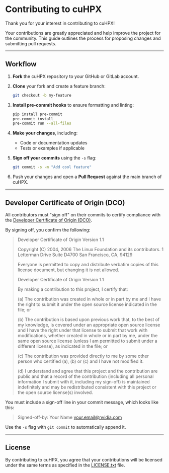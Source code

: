 # Contributing to cuHPX

Thank you for your interest in contributing to cuHPX!

Your contributions are greatly appreciated and help improve the project for
the community. This guide outlines the process for proposing changes and
submitting pull requests.

---

## Workflow

1. **Fork** the cuHPX repository to your GitHub or GitLab account.
2. **Clone** your fork and create a feature branch:

   ```bash
   git checkout -b my-feature
   ```

3. **Install pre-commit hooks** to ensure formatting and linting:

   ```bash
   pip install pre-commit
   pre-commit install
   pre-commit run --all-files
   ```

4. **Make your changes**, including:
   - Code or documentation updates
   - Tests or examples if applicable
5. **Sign off your commits** using the `-s` flag:

   ```bash
   git commit -s -m "Add cool feature"
   ```

6. Push your changes and open a **Pull Request** against the main branch of
   cuHPX.

---

## Developer Certificate of Origin (DCO)

All contributors must "sign off" on their commits to certify compliance with
the [Developer Certificate of Origin (DCO)](https://developercertificate.org/).

By signing off, you confirm the following:

> Developer Certificate of Origin
> Version 1.1
>
> Copyright (C) 2004, 2006 The Linux Foundation and its contributors.
> 1 Letterman Drive
> Suite D4700
> San Francisco, CA, 94129
>
> Everyone is permitted to copy and distribute verbatim copies of this license
document, but changing it is not allowed.
>
> Developer Certificate of Origin
> Version 1.1
>
> By making a contribution to this project, I certify that:
>
> (a) The contribution was created in whole or in part by me and I have the
right to submit it under the open source license indicated in the file; or
>
> (b) The contribution is based upon previous work that, to the best of my
knowledge, is covered under an appropriate open source license and I have
the right under that license to submit that work with modifications, whether
created in whole or in part by me, under the same open source license (unless
I am permitted to submit under a different license), as indicated in the file;
or
>
> (c) The contribution was provided directly to me by some other person who
certified (a), (b) or (c) and I have not modified it.
>
> (d) I understand and agree that this project and the contribution are public
and that a record of the contribution (including all personal information I
submit with it, including my sign-off) is maintained indefinitely and may be
redistributed consistent with this project or the open source license(s)
involved.

You must include a sign-off line in your commit message, which looks like this:

> Signed-off-by: Your Name <your.email@nvidia.com>

Use the `-s` flag with `git commit` to automatically append it.

---

## License

By contributing to cuHPX, you agree that your contributions will be licensed
under the same terms as specified in the [LICENSE.txt](./LICENSE.txt) file.

